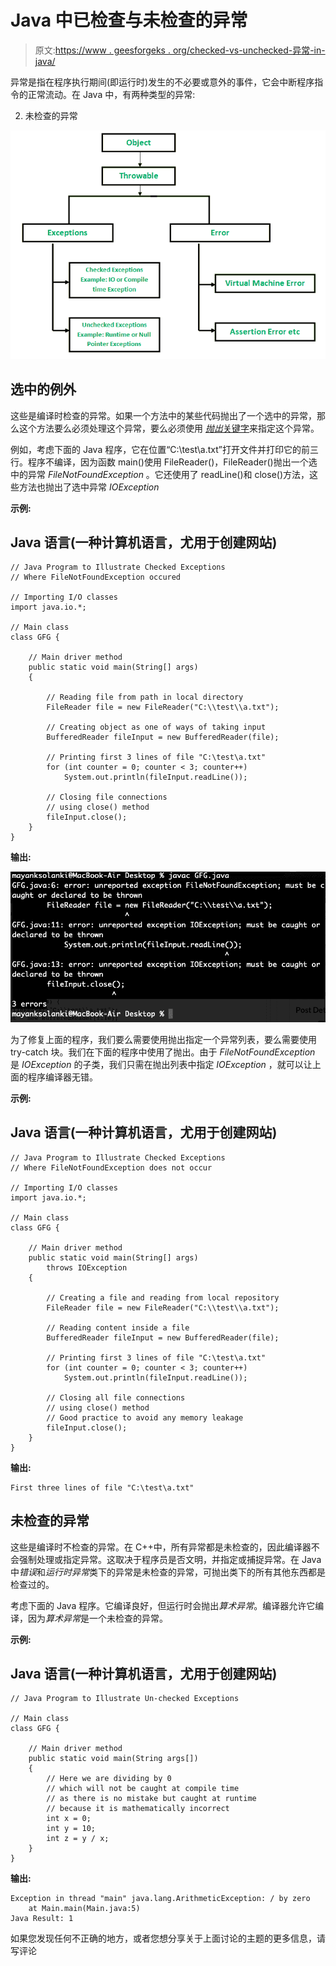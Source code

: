 # Java 中已检查与未检查的异常

> 原文:[https://www . geesforgeks . org/checked-vs-unchecked-异常-in-java/](https://www.geeksforgeeks.org/checked-vs-unchecked-exceptions-in-java/)

异常是指在程序执行期间(即运行时)发生的不必要或意外的事件，它会中断程序指令的正常流动。在 Java 中，有两种类型的异常:

2.  未检查的异常

![](img/510b02e6d3e1f997fae77e4d05f215b8.png)

## 选中的例外

这些是编译时检查的异常。如果一个方法中的某些代码抛出了一个选中的异常，那么这个方法要么必须处理这个异常，要么必须使用 [*抛出*关键字](https://www.geeksforgeeks.org/throw-throws-java/)来指定这个异常。

例如，考虑下面的 Java 程序，它在位置“C:\test\a.txt”打开文件并打印它的前三行。程序不编译，因为函数 main()使用 FileReader()，FileReader()抛出一个选中的异常 *FileNotFoundException* 。它还使用了 readLine()和 close()方法，这些方法也抛出了选中异常 *IOException*

**示例:**

## Java 语言(一种计算机语言，尤用于创建网站)

```
// Java Program to Illustrate Checked Exceptions
// Where FileNotFoundException occured

// Importing I/O classes
import java.io.*;

// Main class
class GFG {

    // Main driver method
    public static void main(String[] args)
    {

        // Reading file from path in local directory
        FileReader file = new FileReader("C:\\test\\a.txt");

        // Creating object as one of ways of taking input
        BufferedReader fileInput = new BufferedReader(file);

        // Printing first 3 lines of file "C:\test\a.txt"
        for (int counter = 0; counter < 3; counter++)
            System.out.println(fileInput.readLine());

        // Closing file connections
        // using close() method
        fileInput.close();
    }
}
```

**输出:**

![](img/c480e7db198ba0302de5972c750e1c62.png)

为了修复上面的程序，我们要么需要使用抛出指定一个异常列表，要么需要使用 try-catch 块。我们在下面的程序中使用了抛出。由于 *FileNotFoundException* 是 *IOException* 的子类，我们只需在抛出列表中指定 *IOException* ，就可以让上面的程序编译器无错。

**示例:**

## Java 语言(一种计算机语言，尤用于创建网站)

```
// Java Program to Illustrate Checked Exceptions
// Where FileNotFoundException does not occur

// Importing I/O classes
import java.io.*;

// Main class
class GFG {

    // Main driver method
    public static void main(String[] args)
        throws IOException
    {

        // Creating a file and reading from local repository
        FileReader file = new FileReader("C:\\test\\a.txt");

        // Reading content inside a file
        BufferedReader fileInput = new BufferedReader(file);

        // Printing first 3 lines of file "C:\test\a.txt"
        for (int counter = 0; counter < 3; counter++)
            System.out.println(fileInput.readLine());

        // Closing all file connections
        // using close() method
        // Good practice to avoid any memory leakage
        fileInput.close();
    }
}
```

**输出:**

```
First three lines of file "C:\test\a.txt"
```

## 未检查的异常

这些是编译时不检查的异常。在 C++中，所有异常都是未检查的，因此编译器不会强制处理或指定异常。这取决于程序员是否文明，并指定或捕捉异常。在 Java 中*错误*和*运行时异常*类下的异常是未检查的异常，可抛出类下的所有其他东西都是检查过的。

考虑下面的 Java 程序。它编译良好，但运行时会抛出*算术异常*。编译器允许它编译，因为*算术异常*是一个未检查的异常。

**示例:**

## Java 语言(一种计算机语言，尤用于创建网站)

```
// Java Program to Illustrate Un-checked Exceptions

// Main class
class GFG {

    // Main driver method
    public static void main(String args[])
    {
        // Here we are dividing by 0
        // which will not be caught at compile time
        // as there is no mistake but caught at runtime
        // because it is mathematically incorrect
        int x = 0;
        int y = 10;
        int z = y / x;
    }
}
```

**输出:**

```
Exception in thread "main" java.lang.ArithmeticException: / by zero
    at Main.main(Main.java:5)
Java Result: 1
```

如果您发现任何不正确的地方，或者您想分享关于上面讨论的主题的更多信息，请写评论